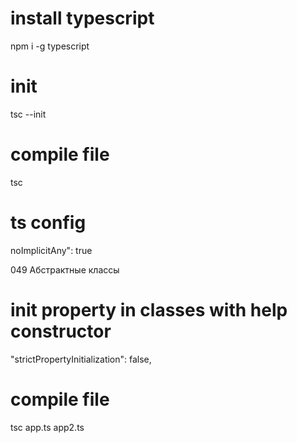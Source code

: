 # install typescript
npm i -g typescript

# init
tsc --init

# compile file
tsc

# ts config
noImplicitAny": true

049 Абстрактные классы

# init property in classes with help constructor
"strictPropertyInitialization": false,
# compile file
tsc app.ts app2.ts
